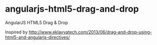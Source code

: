 angularjs-html5-drag-and-drop
===========================

AngularJS HTML5 Drag &amp; Drop

Inspired by http://www.eklavyatech.com/2013/06/drag-and-drop-using-html5-and-angularjs-directives/
